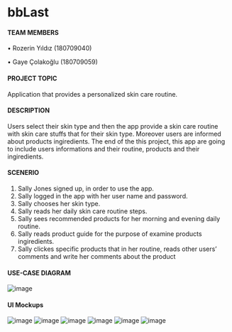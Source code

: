 # bbLast

#### TEAM MEMBERS
  • Rozerin Yıldız (180709040)
  
  • Gaye Çolakoğlu (180709059)


#### PROJECT TOPIC
  Application that provides a personalized skin care routine.


#### DESCRIPTION
  Users select their skin type and then the app provide a skin care routine with skin care stuffs that for their skin type. Moreover users are informed about products ingiredients. The end of the this project, this app are going to 
include users informations and their routine, products and their ingiredients.


#### SCENERIO
  1. Sally Jones signed up, in order to use the app.
  2. Sally logged in the app with her user name and password.
  3. Sally chooses her skin type.
  4. Sally reads her daily skin care routine steps.
  5. Sally sees recommended products for her morning and evening daily routine.
  6. Sally reads product guide for the purpose of examine products ingiredients. 
  7. Sally clickes specific products that in her routine, reads other users’ comments and write her comments about the product
  
  
 #### USE-CASE DIAGRAM
 
![image](https://user-images.githubusercontent.com/55553433/152352418-2f904f9a-b8aa-45f0-bf91-7c5006b3cfdb.png)


#### UI Mockups

![image](https://user-images.githubusercontent.com/55553433/152352664-a4208d7f-dc4a-4616-9bd1-1db6c5f76ed7.png) ![image](https://user-images.githubusercontent.com/55553433/152352724-c461e6a8-ffde-49d5-b11a-79323b426e0a.png) ![image](https://user-images.githubusercontent.com/55553433/152353364-e33e6db7-8b9d-4a72-b8aa-1fb0a48adc67.png) ![image](https://user-images.githubusercontent.com/55553433/152352796-f97e4476-4447-4db8-b368-0746fb75e69b.png) ![image](https://user-images.githubusercontent.com/55553433/152352919-131559ae-603a-43e9-803e-e9221d9d407c.png) ![image](https://user-images.githubusercontent.com/55553433/152352969-1385b309-abe8-4cb8-a696-a008b4f198db.png)




